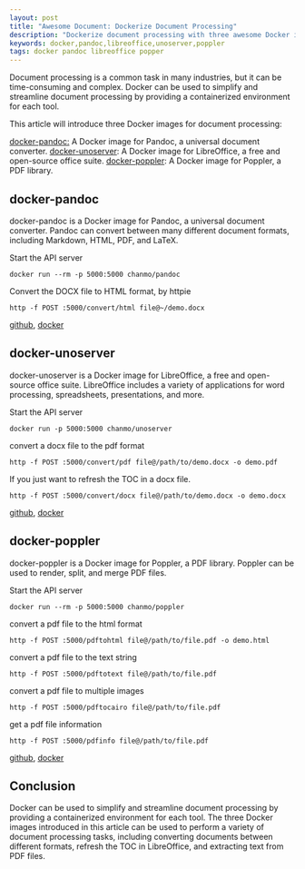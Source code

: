 ```yaml
---
layout: post
title: "Awesome Document: Dockerize Document Processing"
description: "Dockerize document processing with three awesome Docker images: docker-pandoc, docker-unoserver, and docker-poppler. These images make it easy to convert documents between different formats, refresh the TOC in LibreOffice, and extract text from PDF files."
keywords: docker,pandoc,libreoffice,unoserver,poppler
tags: docker pandoc libreoffice popper
---
```


Document processing is a common task in many industries, but it can be
time-consuming and complex. Docker can be used to simplify and
streamline document processing by providing a containerized environment
for each tool.

This article will introduce three Docker images for document processing:

[docker-pandoc:](https://github.com/ChanMo/docker-pandoc) A Docker image
for Pandoc, a universal document converter.
[docker-unoserver](https://github.com/ChanMo/docker-unoserver): A Docker
image for LibreOffice, a free and open-source office suite.
[docker-poppler](https://github.com/ChanMo/docker-poppler): A Docker
image for Poppler, a PDF library.

## docker-pandoc

docker-pandoc is a Docker image for Pandoc, a universal document
converter. Pandoc can convert between many different document formats,
including Markdown, HTML, PDF, and LaTeX.

Start the API server

``` {.bash}
docker run --rm -p 5000:5000 chanmo/pandoc
```

Convert the DOCX file to HTML format, by httpie

``` {.bash}
http -f POST :5000/convert/html file@~/demo.docx
```

[github](https://github.com/ChanMo/docker-poppler),
[docker](https://hub.docker.com/r/chanmo/poppler)

## docker-unoserver

docker-unoserver is a Docker image for LibreOffice, a free and
open-source office suite. LibreOffice includes a variety of applications
for word processing, spreadsheets, presentations, and more.

Start the API server

``` {.bash}
docker run -p 5000:5000 chanmo/unoserver  
```

convert a docx file to the pdf format

``` {.bash}
http -f POST :5000/convert/pdf file@/path/to/demo.docx -o demo.pdf
```

If you just want to refresh the TOC in a docx file.

``` {.bash}
http -f POST :5000/convert/docx file@/path/to/demo.docx -o demo.docx
```

[github](https://github.com/ChanMo/docker-unoserver),
[docker](https://hub.docker.com/r/chanmo/unoserver)

## docker-poppler

docker-poppler is a Docker image for Poppler, a PDF library. Poppler can
be used to render, split, and merge PDF files.

Start the API server

``` {.bash}
docker run --rm -p 5000:5000 chanmo/poppler
```

convert a pdf file to the html format

``` {.bash}
http -f POST :5000/pdftohtml file@/path/to/file.pdf -o demo.html
```

convert a pdf file to the text string

``` {.bash}
http -f POST :5000/pdftotext file@/path/to/file.pdf
```

convert a pdf file to multiple images

``` {.bash}
http -f POST :5000/pdftocairo file@/path/to/file.pdf
```

get a pdf file information

``` {.bash}
http -f POST :5000/pdfinfo file@/path/to/file.pdf  
```

[github](https://github.com/ChanMo/docker-poppler),
[docker](https://hub.docker.com/r/chanmo/poppler)

## Conclusion

Docker can be used to simplify and streamline document processing by
providing a containerized environment for each tool. The three Docker
images introduced in this article can be used to perform a variety of
document processing tasks, including converting documents between
different formats, refresh the TOC in LibreOffice, and extracting text
from PDF files.
